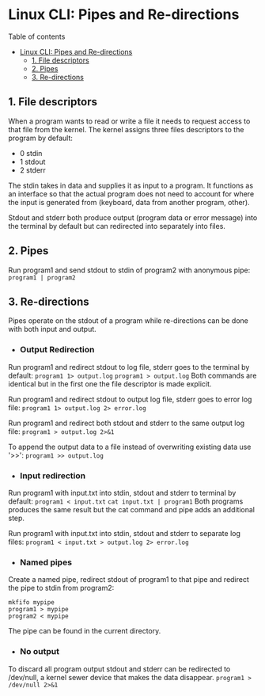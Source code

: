 # Linux CLI: Pipes and Re-directions
Table of contents 
- [Linux CLI: Pipes and Re-directions](#linux-cli-pipes-and-re-directions)
  - [1.   File descriptors](#1---file-descriptors)
  - [2.   Pipes](#2---pipes)
  - [3.   Re-directions](#3---re-directions)

## 1.   File descriptors
When a program wants to read or write a file it needs to request access to that file from the kernel. The kernel assigns three files descriptors to the program by default:
* 0 stdin
* 1 stdout
* 2 stderr

The stdin takes in data and supplies it as input to a program. It functions as an interface so that the actual program does not need to account for where the input is generated from (keyboard, data from another program, other).

Stdout and stderr both produce output (program data or error message) into the terminal by default but can redirected into separately into files.

## 2.   Pipes
Run program1 and send stdout to stdin of program2 with anonymous pipe:
`program1 | program2`

## 3.   Re-directions
Pipes operate on the stdout of a program while re-directions can be done with both input and output.

* ### Output Redirection
Run program1 and redirect stdout to log file, stderr goes to the terminal by default:
`program1 1> output.log`
`program1 > output.log`
Both commands are identical but in the first one the file descriptor is made explicit.

Run program1 and redirect stdout to output log file, stderr goes to error log file:
`program1 1> output.log 2> error.log`

Run program1 and redirect both stdout and stderr to the same output log file:
`program1 > output.log 2>&1`

To append the output data to a file instead of overwriting existing data use '>>':
`program1 >> output.log`

* ### Input redirection
Run program1 with input.txt into stdin, stdout and stderr to terminal by default:
`program1 < input.txt`
`cat input.txt | program1`
Both programs produces the same result but the cat command and pipe adds an additional step.

Run program1 with input.txt into stdin, stdout and stderr to separate log files:
`program1 < input.txt > output.log 2> error.log`

* ### Named pipes
Create a named pipe, redirect stdout of program1 to that pipe and redirect the pipe to stdin from program2:
```
mkfifo mypipe
program1 > mypipe
program2 < mypipe 
```
The pipe can be found in the current directory.

* ### No output
To discard all program output stdout and stderr can be redirected to /dev/null, a kernel sewer device that makes the data disappear.
`program1 > /dev/null 2>&1`